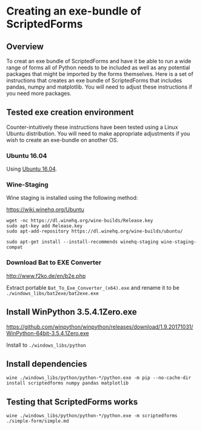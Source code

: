 # Creating an exe-bundle of ScriptedForms

## Overview

To creat an exe bundle of ScriptedForms and have it be able to run a wide range
of forms all of Python needs to be included as well as any potential packages
that might be imported by the forms themselves. Here is a set of instructions
that creates an exe bundle of ScriptedForms that includes pandas, numpy and
matplotlib. You will need to adjust these instructions if you need more
packages.

## Tested exe creation environment

Counter-intuitively these instructions have been tested using a Linux Ubuntu
distribution. You will need to make appropriate adjustments if you wish to
create an exe-bundle on another OS.

### Ubuntu 16.04

Using [Ubuntu 16.04](http://releases.ubuntu.com/16.04.4/ubuntu-16.04.4-desktop-amd64.iso).

### Wine-Staging

Wine staging is installed using the following method:

https://wiki.winehq.org/Ubuntu

    wget -nc https://dl.winehq.org/wine-builds/Release.key
    sudo apt-key add Release.key
    sudo apt-add-repository https://dl.winehq.org/wine-builds/ubuntu/

    sudo apt-get install --install-recommends winehq-staging wine-staging-compat

### Download Bat to EXE Converter

http://www.f2ko.de/en/b2e.php

Extract portable `Bat_To_Exe_Converter_(x64).exe` and rename it to be `./windows_libs/bat2exe/bat2exe.exe`

## Install WinPython 3.5.4.1Zero.exe

https://github.com/winpython/winpython/releases/download/1.9.20171031/WinPython-64bit-3.5.4.1Zero.exe

Install to `./windows_libs/python`

## Install dependencies

    wine ./windows_libs/python/python-*/python.exe -m pip --no-cache-dir install scriptedforms numpy pandas matplotlib

## Testing that ScriptedForms works

    wine ./windows_libs/python/python-*/python.exe -m scriptedforms ./simple-form/simple.md



